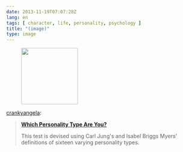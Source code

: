 ```yaml
---
date: 2013-11-19T07:07:28Z
lang: en
tags: [ character, life, personality, psychology ]
title: "(image)"
type: image
---
```


<figure>
<a
href="https://hugo.ferreira.cc/crankyangela-which-personality-type-are-you/attachment/315/"
rel="attachment"><img
src="/wp-content/uploads/2013/11/tumblr_mwav5j0gmc1qanj4so1_1280-150x150.jpg"
width="150" height="150" /></a></figure>

[crankyangela](http://crankyangela.tumblr.com/post/67360065556/which-personality-type-are-you-this-test-is):

> **[Which Personality Type Are
> You?](http://www.lifehack.org/articles/lifestyle/which-personality-type-are-you.html "Which Personality Type Are You?")**
>
> This test is devised using Carl Jung's and Isabel Briggs Myers'
> definitions of sixteen varying personality types.

